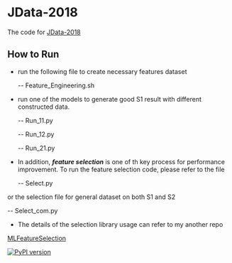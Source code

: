 # JData-2018
The code for [JData-2018](https://jdata.jd.com/html/detail.html?id=2)

## How to Run

- run the following file to create necessary features dataset

   -- Feature_Engineering.sh

- run one of the models to generate good S1 result with different constructed data.

   -- Run_11.py

   -- Run_12.py

   -- Run_21.py

- In addition, ***feature selection*** is one of th key process for performance improvement. To run the feature selection code, please refer to the file

   -- Select.py

or the selection file for general dataset on both S1 and S2

   -- Select_com.py

- The details of the selection library usage can refer to my another repo

[MLFeatureSelection](https://github.com/duxuhao/Feature-Selection)

[![PyPI version](https://badge.fury.io/py/MLFeatureSelection.svg)](https://pypi.org/project/MLFeatureSelection/)